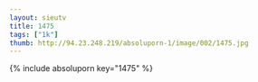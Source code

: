 ```yaml
--- 
layout: sieutv
title: 1475
tags: ["1k"]
thumb: http://94.23.248.219/absoluporn-1/image/002/1475.jpg
---
```

{% include absoluporn key="1475" %} 
